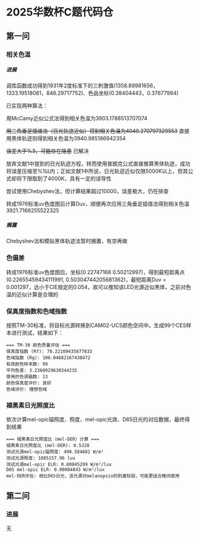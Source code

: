 # 2025华数杯C题代码仓

## 第一问

### 相关色温

##### 进展

调库函数成功得到1931年2度标准下的三刺激值(1358.89981656，1333.19518081，846.29717752)、色品坐标(0.38404443，0.37677994)

已实现两种算法：

用McCamy近似公式法得到相关色温为3903.1788513707074

~~用三角垂足插值法（日光轨迹近似）得到相关色温为4040.270797329553~~  直接用黑体轨迹则得到相关色温为3940.985186942354

~~误差大于%3，可能存在隐患~~  已解决

放弃文献1中提到的日光轨迹方程，转而使用普朗克公式直接推算黑体轨迹，成功将误差压缩至%1以内；正如文献1中所说，日光轨迹近似仅限5000K以上，但其公式却将下限取到了4000K，具有一定的误导性

尝试使用Chebyshev法，但计算结果超过10000，误差极大，仍在排查

转成1976标准uv色度图后计算Duv，顺便再次应用三角垂足插值法得到相关色温3921.7166255522325

##### 搁置

Chebyshev法和模拟黑体轨迹法暂时搁置，有空再做

### 色偏差

转成1976标准uv色度图后，坐标(0.22747168  0.50212997)，得到最短距离点(0.22655459434111991, 0.50304744205681362)，最短距离Duv = 0.001297，远小于CIE规定的0.054，故可以推知该LED光源近似黑体，之前对色温的近似计算是合理的

### 保真度指数和色域指数

按照TM-30标准，将目标光源转换到CAM02-UCS颜色空间中。生成99个CES样本进行测试，结果如下：

```
=== TM-30 颜色质量评估 ===
保真度指数 (Rf): 78.22109435877833
色域指数 (Rg): 106.04682167430472
有效颜色样本数: 99
平均色差: 3.2360929630344235
使用的色调箱数: 13
颜色保真度评价: 良好
色域评价: 理想色域
```

### 褪黑素日光照度比

依次计算mel-opic辐照度、照度、mel-opic光效、D65日光的对应数据，最终得到结果

```
=== 褪黑素日光照度比（mel-DER）计算 ===
褪黑素日光照度比 (mel-DER): 0.5328
测试光源mel-opic辐照度: 490.584682 W/m²
测试光源照度: 1085157.96 lux
测试光源mel-opic ELR: 0.00045209 W/m²/lux
D65 mel-opic ELR: 0.00084843 W/m²/lux
mel-DER评估: 相比D65日光，该光源对melanopsin的刺激较弱，可能更适合晚间使用
```

## 第二问

### 进展

无
